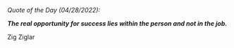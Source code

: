 *Quote of the Day (04/28/2022):*

_**The real opportunity for success lies within the person and not in the job.**_

Zig Ziglar